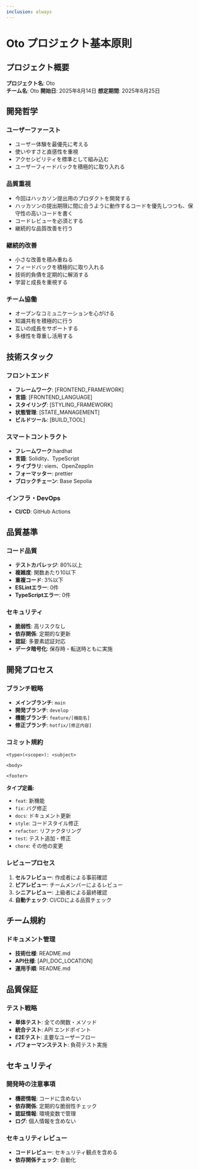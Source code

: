 ```yaml
---
inclusion: always
---
```


# Oto プロジェクト基本原則

## プロジェクト概要

**プロジェクト名**: Oto  
**チーム名**: Oto
**開始日**: 2025年8月14日
**想定期間**: 2025年8月25日

## 開発哲学

### ユーザーファースト

- ユーザー体験を最優先に考える
- 使いやすさと直感性を重視
- アクセシビリティを標準として組み込む
- ユーザーフィードバックを積極的に取り入れる

### 品質重視

- 今回はハッカソン提出用のプロダクトを開発する
- ハッカソンの提出期限に間に合うように動作するコードを優先しつつも、保守性の高いコードを書く
- コードレビューを必須とする
- 継続的な品質改善を行う

### 継続的改善

- 小さな改善を積み重ねる
- フィードバックを積極的に取り入れる
- 技術的負債を定期的に解消する
- 学習と成長を重視する

### チーム協働

- オープンなコミュニケーションを心がける
- 知識共有を積極的に行う
- 互いの成長をサポートする
- 多様性を尊重し活用する

## 技術スタック

### フロントエンド
- **フレームワーク**: [FRONTEND_FRAMEWORK]
- **言語**: [FRONTEND_LANGUAGE]
- **スタイリング**: [STYLING_FRAMEWORK]
- **状態管理**: [STATE_MANAGEMENT]
- **ビルドツール**: [BUILD_TOOL]

### スマートコントラクト
- **フレームワーク**:hardhat
- **言語**: Solidity、TypeScript
- **ライブラリ**: viem、OpenZepplin
- **フォーマッター**: prettier
- **ブロックチェーン**: Base Sepolia

### インフラ・DevOps
- **CI/CD**: GitHub Actions

## 品質基準

### コード品質
- **テストカバレッジ**: 80%以上
- **複雑度**: 関数あたり10以下
- **重複コード**: 3%以下
- **ESLintエラー**: 0件
- **TypeScriptエラー**: 0件

### セキュリティ
- **脆弱性**: 高リスクなし
- **依存関係**: 定期的な更新
- **認証**: 多要素認証対応
- **データ暗号化**: 保存時・転送時ともに実施

## 開発プロセス

### ブランチ戦略
- **メインブランチ**: `main`
- **開発ブランチ**: `develop`
- **機能ブランチ**: `feature/[機能名]`
- **修正ブランチ**: `hotfix/[修正内容]`

### コミット規約
```
<type>(<scope>): <subject>

<body>

<footer>
```

**タイプ定義:**

- `feat`: 新機能
- `fix`: バグ修正
- `docs`: ドキュメント更新
- `style`: コードスタイル修正
- `refactor`: リファクタリング
- `test`: テスト追加・修正
- `chore`: その他の変更

### レビュープロセス

1. **セルフレビュー**: 作成者による事前確認
2. **ピアレビュー**: チームメンバーによるレビュー
3. **シニアレビュー**: 上級者による最終確認
4. **自動チェック**: CI/CDによる品質チェック

## チーム規約

### ドキュメント管理
- **技術仕様**: README.md
- **API仕様**: [API_DOC_LOCATION]
- **運用手順**: README.md

## 品質保証

### テスト戦略
- **単体テスト**: 全ての関数・メソッド
- **統合テスト**: API エンドポイント
- **E2Eテスト**: 主要なユーザーフロー
- **パフォーマンステスト**: 負荷テスト実施

## セキュリティ

### 開発時の注意事項
- **機密情報**: コードに含めない
- **依存関係**: 定期的な脆弱性チェック
- **認証情報**: 環境変数で管理
- **ログ**: 個人情報を含めない

### セキュリティレビュー
- **コードレビュー**: セキュリティ観点を含める
- **依存関係チェック**: 自動化
